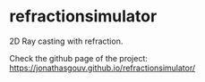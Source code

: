 # refractionsimulator

2D Ray casting with refraction.

Check the github page of the project: https://jonathasgouv.github.io/refractionsimulator/
